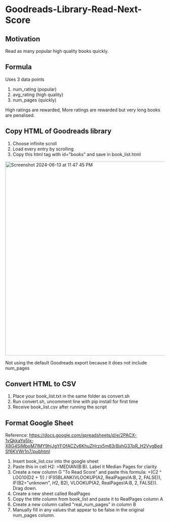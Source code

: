 # Goodreads-Library-Read-Next-Score

## Motivation

Read as many popular high quality books quickly.<br />

## Formula

Uses 3 data points
1. num_rating (popular)
2. avg_rating (high quality)
3. num_pages (quickly)

High ratings are rewarded, More ratings are rewarded but very long books are penalised.

## Copy HTML of Goodreads library

1. Choose infinite scroll
2. Load every entry by scrolling
3. Copy this html tag with id="books" and save in book_list.html<br />
<img width="611" alt="Screenshot 2024-06-13 at 11 47 45 PM" src="https://github.com/ravishwetha/Goodreads-Library-Read-Next-Score/assets/18163420/c026545f-6f01-41ca-91a1-a663d023ff63">

Not using the default Goodreads export because it does not include num_pages

## Convert HTML to CSV

1. Place your book_list.txt in the same folder as convert.sh
2. Run convert.sh, uncomment line with pip install for first time
3. Receive book_list.csv after running the script

## Format Google Sheet

Reference: https://docs.google.com/spreadsheets/d/e/2PACX-1vQkkaYq5lx-X8G4SiMboM7IMY9hjJgYFOfACZv6KhuZHrzx5m63rBxhG37pR_H2VygBedSf6KVWr1n7/pubhtml

1. Insert book_list.csv into the google sheet
2. Paste this in cell H2: =MEDIAN(B:B). Label it Median Pages for clarity
3. Create a new column G "To Read Score" and paste this formula: =(C2 ^ LOG10(D2 + 1)) / IF(ISBLANK(VLOOKUP(A2, RealPages!A:B, 2, FALSE)), IF(B2="unknown", $H$2, B2), VLOOKUP(A2, RealPages!A:B, 2, FALSE)). Drag down.
4. Create a new sheet called RealPages
5. Copy the title column from book_list and paste it to RealPages column A
6. Create a new column called "real_num_pages" in column B
7. Manually fill in any values that appear to be false in the original num_pages column.
